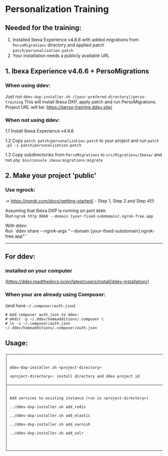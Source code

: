 # Personalization Training



## Needed for the training:

1. Installed Ibexa Experience v4.6.6 with added migrations from `PersoMigrations` directory and applied patch `patch/personalization.patch` 
2. Your installation needs a publicly available URL

## 1. Ibexa Experience v4.6.6 + PersoMigrations

### When using ddev:

Just run `ddev-dxp-installer.sh /[your-prefered-directory]/perso-training`
This will install Ibexa DXP, apply patch and run PersoMigrations.
Project URL will be: https://perso-training.ddev.site/

### When not using ddev:

1.1 Install Ibexa Experience v4.6.6 

1.2 Copy `patch patch/personalization.patch` to your project and run `patch -p1 -i patch/personalization.patch`

1.3 Copy subdirectories from `PersoMigrations` to `src/Migrations/Ibexa/` and run `php bin/console ibexa:migrations:migrate`


## 2. Make your project 'public'

### Use ngrock:

-> https://ngrok.com/docs/getting-started/ - Step 1, Step 2 and Step 4(!)

Assuming that Ibexa DXP is running on port `8080`:<br>
Run `ngrok http 8080 --domain [your-fixed-subdomain].ngrok-free.app`

With ddev:<br>
Run `ddev share --ngrok-args "--domain [your-fixed-subdomain].ngrok-free.app"``

--------------

## For ddev:

### installed on your computer
  (https://ddev.readthedocs.io/en/latest/users/install/ddev-installation/)

### When your are already using Composer:
(and have `~/.composer/auth.json`)
```
# Add composer auth.json to ddev:
# mkdir -p ~/.ddev/homeadditions/.composer \
# ln -s ~/.composer/auth.json ~/.ddev/homeadditions/.composer/auth.json

```

## Usage:

```
┌─────────────────────────────────────────────────────────────────────┐
│                                                                     │
│ ddev-dxp-installer.sh <project-directory>                           │
│ <project-directory>: install directory and ddev project id          |
├─────────────────────────────────────────────────────────────────────┤
│                                                                     │
│ Add services to existing instance (run in <project-directory>)      │
│ ../ddev-dxp-installer.sh add_redis                                  │
│ ../ddev-dxp-installer.sh add_elastic                                │
│ ../ddev-dxp-installer.sh add_varnish                                │
│ ../ddev-dxp-installer.sh add_solr                                   │
│                                                                     │
└─────────────────────────────────────────────────────────────────────┘

```


